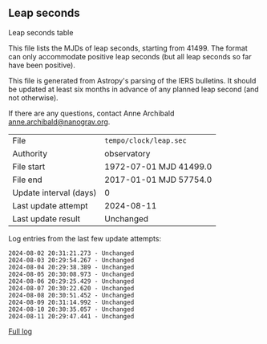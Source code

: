 
## Leap seconds

Leap seconds table

This file lists the MJDs of leap seconds, starting from 41499.
The format can only accommodate positive leap seconds (but all
leap seconds so far have been positive).

This file is generated from Astropy's parsing of the IERS
bulletins. It should be updated at least six months in advance
of any planned leap second (and not otherwise).

If there are any questions, contact Anne Archibald
<anne.archibald@nanograv.org>.

|     |     |
|:--- |:--- |
| File | `tempo/clock/leap.sec` |
| Authority | observatory |
| File start | 1972-07-01 MJD 41499.0 |
| File end | 2017-01-01 MJD 57754.0 |
| Update interval (days) | 0 |
| Last update attempt | 2024-08-11 |
| Last update result | Unchanged |

Log entries from the last few update attempts:
```
2024-08-02 20:31:21.273 - Unchanged
2024-08-03 20:29:54.267 - Unchanged
2024-08-04 20:29:38.389 - Unchanged
2024-08-05 20:30:08.973 - Unchanged
2024-08-06 20:29:25.429 - Unchanged
2024-08-07 20:30:22.620 - Unchanged
2024-08-08 20:30:51.452 - Unchanged
2024-08-09 20:31:14.992 - Unchanged
2024-08-10 20:30:35.057 - Unchanged
2024-08-11 20:29:47.441 - Unchanged
```
[Full log](https://raw.githubusercontent.com/ipta/pulsar-clock-corrections/main/log/tempo/clock/leap.sec.log)
